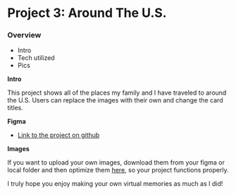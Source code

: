 # Project 3: Around The U.S.

### Overview

- Intro
- Tech utilized
- Pics

**Intro**

This project shows all of the places my family and I have traveled to around the U.S. Users can replace the images with their own and change the card titles.

**Figma**

- [Link to the project on github](https://github.com/Kmiur3/se_project_aroundtheus)

**Images**

If you want to upload your own images, download them from your figma or local folder and then optimize them [here](https://tinypng.com/), so your project functions properly.

I truly hope you enjoy making your own virtual memories as much as I did!
